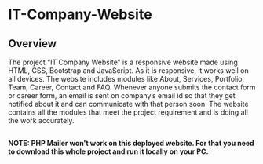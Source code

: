 # IT-Company-Website

## Overview

The project “IT Company Website” is a responsive website made using HTML, CSS, Bootstrap and JavaScript. As it is responsive, it works well on all devices. The website includes modules like About, Services, Portfolio, Team, Career, Contact and FAQ. Whenever anyone submits the contact form or career form, an email is sent on company’s email id so that they get notified about it and can communicate with that person soon. The website contains all the modules that meet the project requirement and is doing all the work accurately.

##

__NOTE: PHP Mailer won't work on this deployed website. For that you need to download this whole project and run it locally on your PC.__
